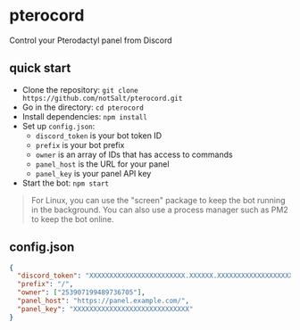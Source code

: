 # pterocord

Control your Pterodactyl panel from Discord

## quick start

* Clone the repository: `git clone https://github.com/notSalt/pterocord.git`
* Go in the directory: `cd pterocord`
* Install dependencies: `npm install`
* Set up `config.json`:
  * `discord_token` is your bot token ID
  * `prefix` is your bot prefix
  * `owner` is an array of IDs that has access to commands
  * `panel_host` is the URL for your panel
  * `panel_key` is your panel API key
* Start the bot: `npm start`

> For Linux, you can use the "screen" package to keep the bot running in the background.
> You can also use a process manager such as PM2 to keep the bot online.

## config.json

```json
{
  "discord_token": "XXXXXXXXXXXXXXXXXXXXXXXX.XXXXXX.XXXXXXXXXXXXXXXXXXXXXXXXXXX",
  "prefix": "/",
  "owner": ["253907199489736705"],
  "panel_host": "https://panel.example.com/",
  "panel_key": "XXXXXXXXXXXXXXXXXXXXXXXXXXXXX"
}
```
